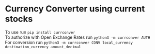 # Currency Converter using current stocks  
To use run `pip install currconver`  
To authorize with Open Exchange Rates run `python3 -m currconver AUTH`  
For conversion run `python3 -m currconver CONV local_currency destination_currency amount_decimal`